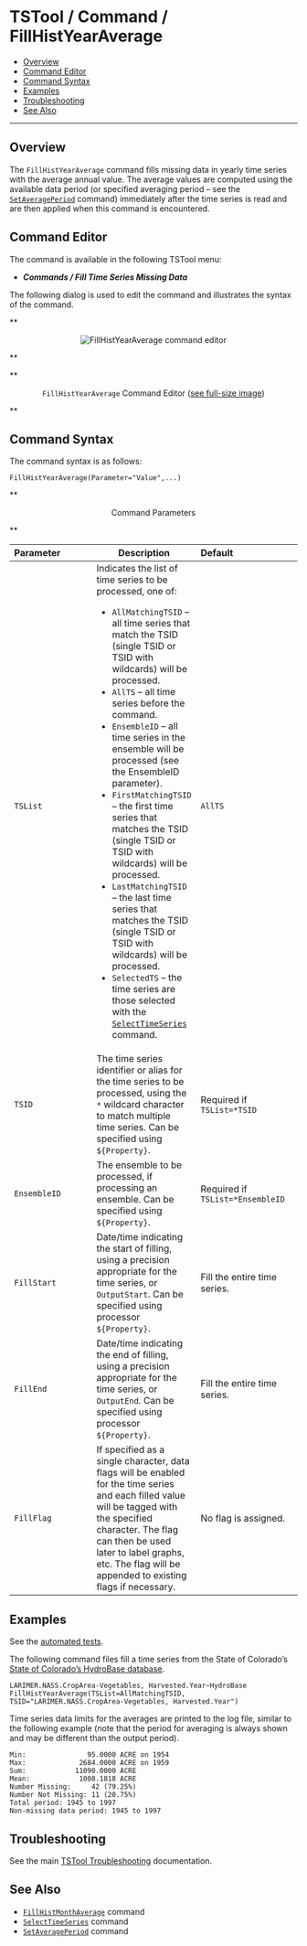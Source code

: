 # TSTool / Command / FillHistYearAverage #

*   [Overview](#overview)
*   [Command Editor](#command-editor)
*   [Command Syntax](#command-syntax)
*   [Examples](#examples)
*   [Troubleshooting](#troubleshooting)
*   [See Also](#see-also)

-------------------------

## Overview ##

The `FillHistYearAverage` command fills missing data in yearly time series with the average annual value.
The average values are computed using the available data period (or specified averaging
period – see the
[`SetAveragePeriod`](../SetAveragePeriod/SetAveragePeriod.md) command)
immediately after the time series is read and are then applied when this command is encountered.

## Command Editor ##

The command is available in the following TSTool menu:

*   ***Commands / Fill Time Series Missing Data***

The following dialog is used to edit the command and illustrates the syntax of the command.

**<p style="text-align: center;">
![FillHistYearAverage command editor](FillHistYearAverage.png)
</p>**

**<p style="text-align: center;">
`FillHistYearAverage` Command Editor (<a href="../FillHistYearAverage.png">see full-size image</a>)
</p>**

## Command Syntax ##

The command syntax is as follows:

```text
FillHistYearAverage(Parameter="Value",...)
```
**<p style="text-align: center;">
Command Parameters
</p>**

|**Parameter**&nbsp;&nbsp;&nbsp;&nbsp;&nbsp;&nbsp;&nbsp;&nbsp;&nbsp;&nbsp;&nbsp;|**Description**|**Default**&nbsp;&nbsp;&nbsp;&nbsp;&nbsp;&nbsp;&nbsp;&nbsp;&nbsp;&nbsp;&nbsp;&nbsp;&nbsp;&nbsp;&nbsp;&nbsp;&nbsp;&nbsp;&nbsp;&nbsp;&nbsp;&nbsp;&nbsp;&nbsp;&nbsp;&nbsp;&nbsp;|
|--------------|-----------------|-----------------|
|`TSList`|Indicates the list of time series to be processed, one of:<br><ul><li>`AllMatchingTSID` – all time series that match the TSID (single TSID or TSID with wildcards) will be processed.</li><li>`AllTS` – all time series before the command.</li><li>`EnsembleID` – all time series in the ensemble will be processed (see the EnsembleID parameter).</li><li>`FirstMatchingTSID` – the first time series that matches the TSID (single TSID or TSID with wildcards) will be processed.</li><li>`LastMatchingTSID` – the last time series that matches the TSID (single TSID or TSID with wildcards) will be processed.</li><li>`SelectedTS` – the time series are those selected with the [`SelectTimeSeries`](../SelectTimeSeries/SelectTimeSeries.md) command.</li></ul> | `AllTS` |
|`TSID`|The time series identifier or alias for the time series to be processed, using the `*` wildcard character to match multiple time series.  Can be specified using `${Property}`.|Required if `TSList=*TSID`|
|`EnsembleID`|The ensemble to be processed, if processing an ensemble. Can be specified using `${Property}`.|Required if `TSList=*EnsembleID`|
|`FillStart`|Date/time indicating the start of filling, using a precision appropriate for the time series, or `OutputStart`.  Can be specified using processor `${Property}`.|Fill the entire time series.|
|`FillEnd`|Date/time indicating the end of filling, using a precision appropriate for the time series, or `OutputEnd`.  Can be specified using processor `${Property}`.|Fill the entire time series.|
|`FillFlag`|If specified as a single character, data flags will be enabled for the time series and each filled value will be tagged with the specified character.  The flag can then be used later to label graphs, etc.  The flag will be appended to existing flags if necessary.|No flag is assigned.|

## Examples ##

See the [automated tests](https://github.com/OpenCDSS/cdss-app-tstool-test/tree/master/test/commands/FillHistYearAverage).

The following command files fill a time series from the State of Colorado’s
[State of Colorado’s HydroBase database](../../datastore-ref/CO-HydroBase/CO-HydroBase.md).

```
LARIMER.NASS.CropArea-Vegetables, Harvested.Year~HydroBase
FillHistYearAverage(TSList=AllMatchingTSID,
TSID="LARIMER.NASS.CropArea-Vegetables, Harvested.Year")
```

Time series data limits for the averages are printed to the log file,
similar to the following example (note that the period for averaging is always shown and may be different than the output period).

```
Min:               95.0000 ACRE on 1954
Max:             2684.0000 ACRE on 1959
Sum:            11090.0000 ACRE
Mean:            1008.1818 ACRE
Number Missing:     42 (79.25%)
Number Not Missing: 11 (20.75%)
Total period: 1945 to 1997
Non-missing data period: 1945 to 1997
```

## Troubleshooting ##

See the main [TSTool Troubleshooting](../../troubleshooting/troubleshooting.md) documentation.

## See Also ##

*   [`FillHistMonthAverage`](../FillHistMonthAverage/FillHistMonthAverage.md) command
*   [`SelectTimeSeries`](../SelectTimeSeries/SelectTimeSeries.md) command
*   [`SetAveragePeriod`](../SetAveragePeriod/SetAveragePeriod.md) command

